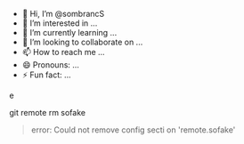 - 👋 Hi, I’m @sombrancS
- 👀 I’m interested in ...
- 🌱 I’m currently learning ...
- 💞️ I’m looking to collaborate on ...
- 📫 How to reach me ...
- 😄 Pronouns: ...
- ⚡ Fun fact: ...

<!---
sombrancS/sombrancS is a ✨ special ✨ repository because its `README.md` (this file) appears on your GitHub profile.
You can click the Preview link to take a look at your changes.
--->e
git remote rm sofake
> error: Could not remove config secti
> on 'remote.sofake'
